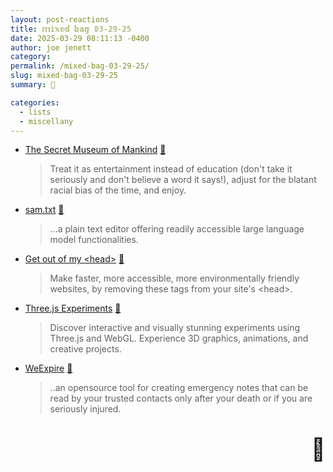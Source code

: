 ```yaml
---
layout: post-reactions
title: 𝕞𝕚𝕩𝕖𝕕 𝕓𝕒𝕘 𝟘𝟛-𝟚𝟡-𝟚𝟝
date: 2025-03-29 08:11:13 -0400
author: joe jenett
category: 
permalink: /mixed-bag-03-29-25/
slug: mixed-bag-03-29-25
summary: 🤔

categories:
  - lists
  - miscellany
---
```

<ul class="links">
	<li><a title="by Ian Macky" href="https://ian.macky.net/secretmuseum/">The Secret Museum of Mankind</a> <a title="source" href="https://pinboard.in/u:arnicas">📌</a><blockquote><p>Treat it as entertainment instead of education (don't take it seriously and don't believe a word it says!), adjust for the blatant racial bias of the time, and enjoy.</p></blockquote></li>
	<li><a title="an online text editor by Sam Rawal" href="https://samtxt.samrawal.com/">sam.txt</a> <a title="source" href="https://pinboard.in/u:maroonblazer">📌</a><blockquote><p>...a plain text editor offering readily accessible large language model functionalities.</p></blockquote></li>
	<li><a title="by Nathaniel" href="https://getoutofmyhead.dev/">Get out of my &lt;head&gt;</a> <a title="source" href="https://pinboard.in/u:jugglebird">📌</a><blockquote><p>Make faster, more accessible, more environmentally friendly websites, by removing these tags from your site's &lt;head&gt;.</p></blockquote></li>
	<li><a title="by Aadarsh Gupta" href="https://three-experiments-projects.vercel.app/">Three.js Experiments</a> <a title="source" href="https://pinboard.in/u:arnicas">📌</a><blockquote><p>Discover interactive and visually stunning experiments using Three.js and WebGL. Experience 3D graphics, animations, and creative projects.</p></blockquote></li>
	<li><a title="WeExpire - Simpler than a will, safer than a note." href="https://weexpire.org/">WeExpire</a> <a title="source" href="https://pinboard.in/u:braveterry">📌</a><blockquote><p>..an opensource tool for creating emergency notes that can be read by your trusted contacts only after your death or if you are seriously injured.</p></blockquote></li>
</ul>
<p style="font-size:2.5em;text-align:right;filter: grayscale(100%);">🤔</p>

<a style="display:none;" href="https://brid.gy/publish/mastodon"><small>(cross-posted to mastodon)</small></a>